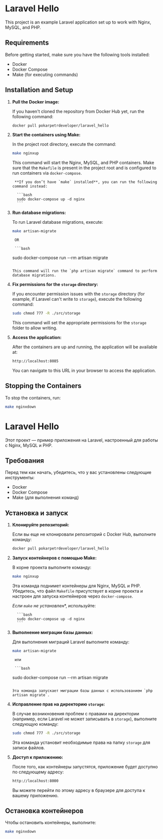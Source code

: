 # Laravel Hello

This project is an example Laravel application set up to work with Nginx, MySQL, and PHP.

## Requirements

Before getting started, make sure you have the following tools installed:

- Docker
- Docker Compose
- Make (for executing commands)

## Installation and Setup

1. **Pull the Docker image:**

    If you haven't cloned the repository from Docker Hub yet, run the following command:

    ```bash
    docker pull pokarpetrdeveloper/laravel_hello
    ```

2. **Start the containers using Make:**

    In the project root directory, execute the command:

    ```bash
    make nginxup
    ```

    This command will start the Nginx, MySQL, and PHP containers. Make sure that the `Makefile` is present in the project root and is configured to run containers via `docker-compose`.

		**If you don’t have `make` installed**, you can run the following command instead:

		 ```bash
		 sudo docker-compose up -d nginx
		 ```


3. **Run database migrations:**

    To run Laravel database migrations, execute:

    ```bash
    make artisan-migrate
    ```

		OR

		```bash
    sudo docker-compose run --rm artisan migrate
    ```

    This command will run the `php artisan migrate` command to perform database migrations.

4. **Fix permissions for the `storage` directory:**

    If you encounter permission issues with the `storage` directory (for example, if Laravel can't write to `storage`), execute the following command:

    ```bash
    sudo chmod 777 -R ./src/storage
    ```

    This command will set the appropriate permissions for the `storage` folder to allow writing.

5. **Access the application:**

    After the containers are up and running, the application will be available at:

    ```bash
    http://localhost:8085
    ```

    You can navigate to this URL in your browser to access the application.

## Stopping the Containers

To stop the containers, run:

```bash
make nginxdown
```


# Laravel Hello

Этот проект — пример приложения на Laravel, настроенный для работы с Nginx, MySQL и PHP.

## Требования

Перед тем как начать, убедитесь, что у вас установлены следующие инструменты:

- Docker
- Docker Compose
- Make (для выполнения команд)

## Установка и запуск

1. **Клонируйте репозиторий:**

    Если вы еще не клонировали репозиторий с Docker Hub, выполните команду:

    ```bash
    docker pull pokarpetrdeveloper/laravel_hello
    ```

2. **Запуск контейнеров с помощью Make:**

    В корне проекта выполните команду:

    ```bash
    make nginxup
    ```

    Эта команда поднимет контейнеры для Nginx, MySQL и PHP. Убедитесь, что файл `Makefile` присутствует в корне проекта и настроен для запуска контейнеров через `docker-compose`.

	*Если `make` не установлен**, используйте:

		 ```bash
		 sudo docker-compose up -d nginx
		 ```

3. **Выполнение миграции базы данных:**

    Для выполнения миграций Laravel выполните команду:

    ```bash
    make artisan-migrate
    ```

		или

		```bash
    sudo docker-compose run --rm artisan migrate
    ```

    Эта команда запускает миграции базы данных с использованием `php artisan migrate`.

4. **Исправление прав на директорию `storage`:**

    В случае возникновения проблем с правами на директории (например, если Laravel не может записывать в `storage`), выполните следующую команду:

    ```bash
    sudo chmod 777 -R ./src/storage
    ```

    Эта команда установит необходимые права на папку `storage` для записи файлов.

5. **Доступ к приложению:**

    После того, как контейнеры запустятся, приложение будет доступно по следующему адресу:

    ```bash
    http://localhost:8000
    ```

    Вы можете перейти по этому адресу в браузере для доступа к вашему приложению.

## Остановка контейнеров

Чтобы остановить контейнеры, выполните:

```bash
make nginxdown
